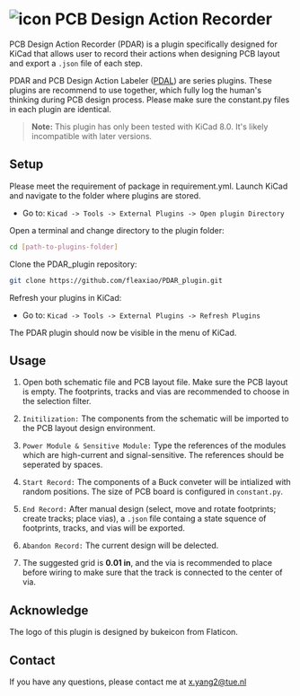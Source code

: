 # ![icon](images/icon.ico) PCB Design Action Recorder 

PCB Design Action Recorder (PDAR) is a plugin specifically designed for KiCad that allows user to record their actions when designing PCB layout and export a `.json` file of each step.

PDAR and PCB Design Action Labeler ([PDAL](https://github.com/fleaxiao/PDAL_plugin.git)) are series plugins. These plugins are recommend to use together, which fully log the human's thinking during PCB design process. Please make sure the constant.py files in each plugin are identical.

 > **Note:**  This plugin has only been tested with KiCad 8.0. It's likely incompatible with later versions.

## Setup

Please meet the requirement of package in requirement.yml. Launch KiCad and navigate to the folder where plugins are stored.
- Go to: `Kicad -> Tools -> External Plugins -> Open plugin Directory`

Open a terminal and change directory to the plugin folder:
```bash
cd [path-to-plugins-folder]
```

Clone the PDAR_plugin repository:
```bash
git clone https://github.com/fleaxiao/PDAR_plugin.git
```

Refresh your plugins in KiCad:
- Go to: `Kicad -> Tools -> External Plugins -> Refresh Plugins`

The PDAR plugin should now be visible in the menu of KiCad.

## Usage

1. Open both schematic file and PCB layout file. Make sure the PCB layout is empty. The footprints, tracks and vias are recommended to choose in the selection filter.

2. `Initilization:`  The components from the schematic will be imported to the PCB layout design environment. 

3. `Power Module & Sensitive Module:` Type the references of the modules which are high-current and signal-sensitive. The references should be seperated by spaces.

4. `Start Record:` The components of a Buck conveter will be intialized with random positions. The size of PCB board is configured in `constant.py`.

5. `End Record:` After manual design (select, move and rotate footprints; create tracks; place vias), a `.json` file containg a state squence of footprints, tracks, and vias will be exported.

6. `Abandon Record:` The current design will be delected.

7. The suggested grid is **0.01 in**, and the via is recommended to place before wiring to make sure that the track is connected to the center of via.

## Acknowledge

The logo of this plugin is designed by bukeicon from Flaticon.

## Contact

If you have any questions, please contact me at x.yang2@tue.nl